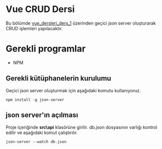 # Vue CRUD Dersi

Bu bölümde [vue_dersleri_ders_1](https://github.com/msbeden/vue_dersleri_ders_1) üzerinden geçici json server oluşturarak CRUD işlemleri yapılacaktır.


# Gerekli programlar

 - NPM

## Gerekli kütüphanelerin kurulumu
Geçici json server oluşturmak için aşağıdaki komutu kullanıyoruz.

    npm install -g json-server

## json server'ın açılması
Proje içeriğinde **src\api** klasörüne girilir. db.json dosyasının varlığı kontrol edilir ve aşağıdaki komut çalıştırılır.

    json-server --watch db.json
